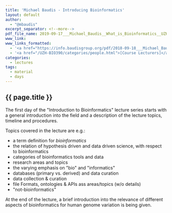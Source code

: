 ```yaml
---
title: 'Michael Baudis - Introducing Bioinformatics'
layout: default
author:
  - "@mbaudis"
excerpt_separator: <!--more-->
pdf_file_name: 2019-09-17___Michael_Baudis__What_is_Bioinformatics__UZH-BIO390-HS19-lecture-01.pdf
www_link:
www_links_formatted:
  - '<a href="https://info.baudisgroup.org/pdf/2018-09-18___Michael_Baudis__What_is_Bioinformatics__UZH_BIO390.pdf" target="_blank">[2018 lecture slides]</a>'
  - '<a href="/UZH-BIO390/categories/people.html">[Course Lecturers]</a>'
categories:
  - lectures
tags:
  - material
  - days
---
```


## {{ page.title }}

The first day of the "Introduction to Bioinformatics" lecture series starts with a general introduction into the field and a description of the lecture topics, timeline and procedures.

<!--more-->

Topics covered in the lecture are e.g.:

* a term definition for _bioinformatics_
* the relation of hypothesis driven and data driven science, with respect to bioinformatics
* categories of bioinformatics tools and data
* research areas and topics
* the varying emphasis on "bio" and "informatics"
* databases (primary vs. derived) and data curation
* data collection & curation
* file Formats, ontologies & APIs ass areas/topics (w/o details)
* "not-bioinformatics"

At the end of the lecture, a brief introduction into the relevance of different aspects of bioinformatics for human genome variation is being given.




